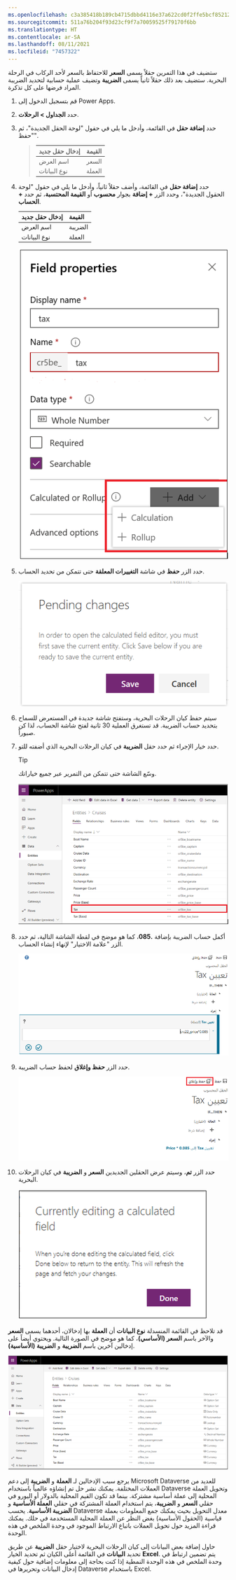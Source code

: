 ```yaml
---
ms.openlocfilehash: c3a385418b189cb4715dbbd4116e37a622cd0f2ffe5bcf8521231f3c53f0a849
ms.sourcegitcommit: 511a76b204f93d23cf9f7a70059525f79170f6bb
ms.translationtype: HT
ms.contentlocale: ar-SA
ms.lasthandoff: 08/11/2021
ms.locfileid: "7457322"
---
```

ستضيف في هذا التمرين حقلاً يسمى **السعر** للاحتفاظ بالسعر لأحد الركاب في الرحلة البحرية. ستضيف بعد ذلك حقلاً ثانياً يسمى **الضريبة** وتضيف عملية حسابية لتحديد الضريبة المراد فرضها على كل تذكرة.

1.  قم بتسجيل الدخول إلى Power Apps.

2.  حدد **الجداول > الرحلات**.

3.  حدد **إضافة حقل** في القائمة، وأدخل ما يلي في حقول "لوحة الحقل الجديدة"، ثم "حفظ".

    > | إدخال حقل جديد | القيمة‬    |
    > |-----------------|----------|
    > | اسم العرض    | السعر    |
    > | نوع البيانات       | العملة |

4.  حدد **إضافة حقل** في القائمة، وأضف حقلاً ثانياً، وأدخل ما يلي في حقول "لوحة الحقول الجديدة"، وحدد الزر **+ إضافة** بجوار **محسوب** أو **القيمة المحتسبة**، ثم حدد **+ الحساب**.

    | إدخال حقل جديد | القيمة‬    |
    |-----------------|----------|
    | اسم العرض    | الضريبة      |
    | نوع البيانات       | العملة |

    ![لقطه شاشه لإضافة حقل مع الزر "+ الحساب".](../media/Module_3_-_Unit_4_Lab_-_Image_1.png)

5.  حدد الزر **حفظ** في شاشة **التغييرات المعلقة** حتى تتمكن من تحديد الحساب.

    ![لقطه للزر حفظ على شاشة التغييرات المعلقة.](../media/Module_3_-_Unit_4_Lab_-_Image_2.png)

6.  سيتم حفظ كيان الرحلات البحرية، وستفتح شاشة جديدة في المستعرض للسماح بتحديد حساب الضريبة. قد تستغرق العملية 30 ثانية لفتح شاشة الحساب، لذا كن صبوراً.

7.  حدد خيار الإجراء ثم حدد حقل **الضريبة** في كيان الرحلات البحرية الذي أضفته للتو.

    > [!TIP]
    > وسّع الشاشة حتى تتمكن من التمرير عبر جميع خياراتك.

    ![لقطة شاشة لخيار الإجراء مع تحديد حقل الضريبة.](../media/Module_3_-_Unit_4_Lab_-_Image_3.png)

8.  أكمل حساب الضريبة بإضافة **.085**، كما هو موضح في لقطة الشاشة التالية، ثم حدد الزر "علامة الاختيار" لإنهاء إنشاء الحساب.

    ![لقطة شاشة لحساب الضريبة باستخدام .085 مع الزر "علامة الاختيار" لإكمال الحساب.](../media/Module_3_-_Unit_4_Lab_-_Image_4.png)

9.  حدد الزر **حفظ وإغلاق** لحفظ حساب الضريبة.

    ![لقطة شاشة للزر "حفظ وإغلاق" لحفظ حساب الضريبة.](../media/Module_3_-_Unit_4_Lab_-_Image_5.png)

10. حدد الزر **تم**، وسيتم عرض الحقلين الجديدين **السعر** و **الضريبة** في كيان الرحلات البحرية.

    ![لقطة شاشة للزر "تم" في شاشة تحرير حقل محسوب حالياً.](../media/Module_3_-_Unit_4_Lab_-_Image_6.png)

قد تلاحظ في القائمة المنسدلة **نوع البيانات** أن **العملة** بها إدخالان، أحدهما يسمى **السعر** والآخر باسم **السعر (الأساسي)**، كما هو موضح في الصورة التالية. ويحتوي أيضاً على إدخالين آخرين باسم **الضريبة** و **الضريبة (الأساسية)**. 

![لقطة شاشة للقائمة المنسدلة لنوع البيانات مع إدخالين للعملة، "السعر" و"السعر (الأساسي)".](../media/Module_3_-_Unit_4_Lab_-_Image_7.png)

يرجع سبب الإدخالين لـ **العملة** و **الضريبة** إلى دعم Microsoft Dataverse للعديد من العملات المختلفة. يمكنك نشر حل تم إنشاؤه عالمياً باستخدام Dataverse وتحويل العملة المحلية إلى عملة أساسية مشتركة. بينما قد تكون القيم المحلية بالدولار أو اليورو في حقلي **السعر** و **الضريبة**، يتم استخدام العملة المشتركة في حقلي **العملة الأساسية** و **الضريبة الأساسية**. يحسب Dataverse معدل التحويل بحيث يمكنك جمع المعلومات بعملة قياسية (الحقول الأساسية) بغض النظر عن العملة المحلية المستخدمة في حلك.
يمكنك قراءة المزيد حول تحويل العملات باتباع الارتباط الموجود في وحدة الملخص في هذه الوحدة.

حاول إضافة بعض البيانات إلى كيان الرحلات البحرية لاختبار حقل **الضريبة** عن طريق تحديد **البيانات** في القائمة أعلى الكيان ثم تحديد الخيار **Excel**. يتم تضمين ارتباط في وحدة الملخص في هذه الوحدة النمطية إذا كنت بحاجة إلى معلومات إضافية حول كيفية إدخال البيانات وتحريرها في Dataverse باستخدام Excel. 
